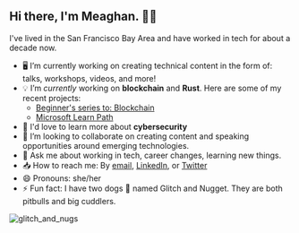 ## Hi there, I'm Meaghan. 👋🏾

I've lived in the San Francisco Bay Area and have worked in tech for about a decade now.

- 🖥 I’m currently working on creating technical content in the form of: talks, workshops, videos, and more!
- 💡 I’m _currently_ working on **blockchain** and **Rust**. Here are some of my recent projects:
  - [Beginner's series to: Blockchain](https://channel9.msdn.com/Series/Beginners-Series-to-Blockchain?WT.mc_id=academic-0000-molewis)
  - [Microsoft Learn Path](https://docs.microsoft.com/learn/paths/rust-first-steps/?WT.mc_id=academic-0000-molewis)
- 📖 I'd love to learn more about **cybersecurity** 
- 🍐 I’m looking to collaborate on creating content and speaking opportunities around emerging technologies.
- 💬 Ask me about working in tech, career changes, learning new things.
- 📥 How to reach me: By [email](molewis@microsoft.com), [LinkedIn](https://www.linkedin.com/in/meaghan-lewis/), or [Twitter](https://twitter.com/iammeaghanlewis)
- 😄 Pronouns: she/her
- ⚡ Fun fact: I have two dogs 🐶 named Glitch and Nugget. They are both pitbulls and big cuddlers.

![glitch_and_nugs](https://user-images.githubusercontent.com/10103121/110552724-adb6af00-80ec-11eb-888b-f62f0dc3ab84.jpg)
